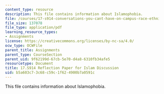 ```yaml
---
content_type: resource
description: This file contains information about Islamophobia.
file: /courses/17-s914-conversations-you-cant-have-on-campus-race-ethnicity-gender-and-identity-spring-2012/b5a603c73c68c59c1f624900b7a0591c_MIT17_S914S12_islam4.pdf
file_size: 137078
file_type: application/pdf
learning_resource_types:
- Assignments
license: https://creativecommons.org/licenses/by-nc-sa/4.0/
ocw_type: OCWFile
parent_title: Assignments
parent_type: CourseSection
parent_uid: 9f62199d-67cb-5e70-d4a8-6310fb34afe5
resourcetype: Document
title: 17.S914 Reflection Paper for Islam Discussion
uid: b5a603c7-3c68-c59c-1f62-4900b7a0591c
---
```

This file contains information about Islamophobia.